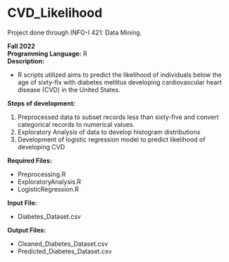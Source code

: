 # CVD_Likelihood
Project done through INFO-I 421: Data Mining. 

**Fall 2022** <br/>
**Programming Language:** R <br/>
**Description:**
- R scripts utilized aims to predict the likelihood of individuals below the age of sixty-fix with diabetes mellitus developing cardiovascular heart disease (CVD) in the United States. 

**Steps of development:** 
1. Preprocessed data to subset records less than sixty-five and convert categorical records to numerical values.
2. Exploratory Analysis of data to develop histogram distributions
3. Development of logistic regression model to predict likelihood of developing CVD 

**Required Files:**
- Preprocessing.R
- ExploratoryAnalysis.R
- LogisticRegression.R

**Input File:**
- Diabetes_Dataset.csv

**Output Files:**
- Cleaned_Diabetes_Dataset.csv
- Predicted_Diabetes_Dataset.csv
